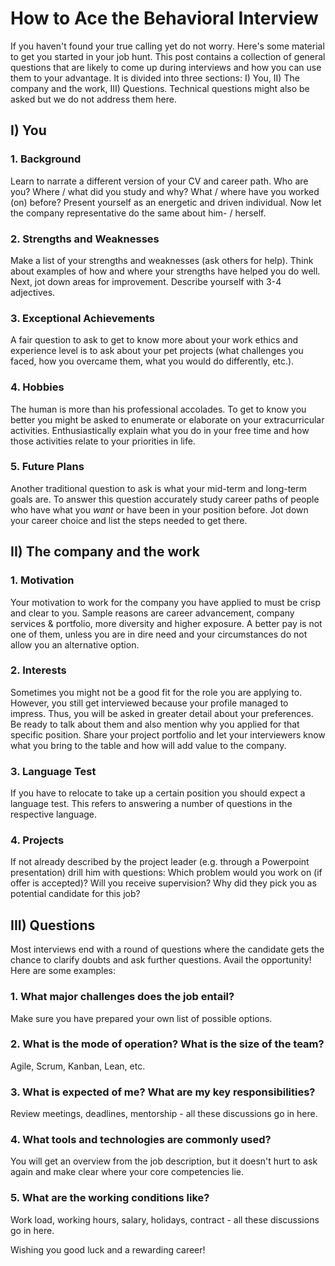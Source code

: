 # How to Ace the Behavioral Interview

If you haven't found your true calling yet do not worry. Here's some material to get you started in your job hunt. This post contains a collection of general questions that are likely to come up during interviews and how you can use them to your advantage. It is divided into three sections: I) You, II) The company and the work, III) Questions. Technical questions might also be asked but we do not address them here.

## I) You
### 1. Background
Learn to narrate a different version of your CV and career path. Who are you? Where / what did you study and why? What / where have you worked (on) before? Present yourself as an energetic and driven individual. Now let the company representative do the same about him- / herself.
### 2. Strengths and Weaknesses
Make a list of your strengths and weaknesses (ask others for help). Think about examples of how and where your strengths have helped you do well. Next, jot down areas for improvement. Describe yourself with 3-4 adjectives.
### 3. Exceptional Achievements
A fair question to ask to get to know more about your work ethics and experience level is to ask about your pet projects (what challenges you faced, how you overcame them, what you would do differently, etc.).
### 4. Hobbies
The human is more than his professional accolades. To get to know you better you might be asked to enumerate or elaborate on your extracurricular activities. Enthusiastically explain what you do in your free time and how those activities relate to your priorities in life.
### 5. Future Plans
Another traditional question to ask is what your mid-term and long-term goals are. To answer this question accurately study career paths of people who have what you *want* or have been in your position before. Jot down your career choice and list the steps needed to get there.
## II) The company and the work
### 1. Motivation
Your motivation to work for the company you have applied to must be crisp and clear to you. Sample reasons are career advancement, company services & portfolio, more diversity and higher exposure. A better pay is not one of them, unless you are in dire need and your circumstances do not allow you an alternative option.
### 2. Interests
Sometimes you might not be a good fit for the role you are applying to. However, you still get interviewed because your profile managed to impress. Thus, you will be asked in greater detail about your preferences. Be ready to talk about them and also mention why you applied for that specific position. Share your project portfolio and let your interviewers know what you bring to the table and how will add value to the company.
### 3. Language Test
If you have to relocate to take up a certain position you should expect a language test. This refers to answering a number of questions in the respective language.
### 4. Projects
If not already described by the project leader (e.g. through a Powerpoint presentation) drill him with questions: Which problem would you work on (if offer is accepted)? Will you receive supervision? Why did they pick you as potential candidate for this job?

## III) Questions
Most interviews end with a round of questions where the candidate gets the chance to clarify doubts and ask further questions. Avail the opportunity! Here are some examples:
### 1. What major challenges does the job entail? 
Make sure you have prepared your own list of possible options.
### 2. What is the mode of operation? What is the size of the team?
Agile, Scrum, Kanban, Lean, etc.
### 3. What is expected of me? What are my key responsibilities?
Review meetings, deadlines, mentorship - all these discussions go in here.
### 4. What tools and technologies are commonly used?
You will get an overview from the job description, but it doesn't hurt to ask again and make clear where your core competencies lie.
### 5. What are the working conditions like?
Work load, working hours, salary, holidays, contract - all these discussions go in here.

Wishing you good luck and a rewarding career!
